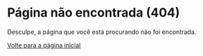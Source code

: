 # Página não encontrada (404)

Desculpe, a página que você está procurando não foi encontrada.

[Volte para a página inicial](https://gabriel-logan.github.io/ListaVideos/)